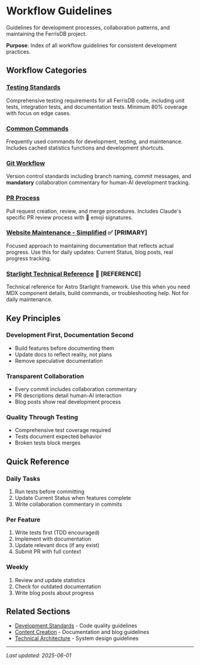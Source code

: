 # Workflow Guidelines

Guidelines for development processes, collaboration patterns, and maintaining the FerrisDB project.

**Purpose**: Index of all workflow guidelines for consistent development practices.

## Workflow Categories

### [Testing Standards](testing.md)

Comprehensive testing requirements for all FerrisDB code, including unit tests, integration tests, and documentation tests. Minimum 80% coverage with focus on edge cases.

### [Common Commands](commands.md)

Frequently used commands for development, testing, and maintenance. Includes cached statistics functions and development shortcuts.

### [Git Workflow](git-workflow.md)

Version control standards including branch naming, commit messages, and **mandatory** collaboration commentary for human-AI development tracking.

### [PR Process](pr-process.md)

Pull request creation, review, and merge procedures. Includes Claude's specific PR review process with 🤖 emoji signatures.

### [Website Maintenance - Simplified](website-maintenance-simple.md) ✅ **[PRIMARY]**

Focused approach to maintaining documentation that reflects actual progress. Use this for daily updates: Current Status, blog posts, real progress tracking.

### [Starlight Technical Reference](starlight-technical-reference.md) 📖 **[REFERENCE]**

Technical reference for Astro Starlight framework. Use this when you need MDX component details, build commands, or troubleshooting help. Not for daily maintenance.

## Key Principles

### Development First, Documentation Second

- Build features before documenting them
- Update docs to reflect reality, not plans
- Remove speculative documentation

### Transparent Collaboration

- Every commit includes collaboration commentary
- PR descriptions detail human-AI interaction
- Blog posts show real development process

### Quality Through Testing

- Comprehensive test coverage required
- Tests document expected behavior
- Broken tests block merges

## Quick Reference

### Daily Tasks

1. Run tests before committing
2. Update Current Status when features complete
3. Write collaboration commentary in commits

### Per Feature

1. Write tests first (TDD encouraged)
2. Implement with documentation
3. Update relevant docs (if any exist)
4. Submit PR with full context

### Weekly

1. Review and update statistics
2. Check for outdated documentation
3. Write blog posts about progress

## Related Sections

- [Development Standards](../development/) - Code quality guidelines
- [Content Creation](../content/) - Documentation and blog guidelines
- [Technical Architecture](../technical/) - System design guidelines

---

_Last updated: 2025-06-01_
